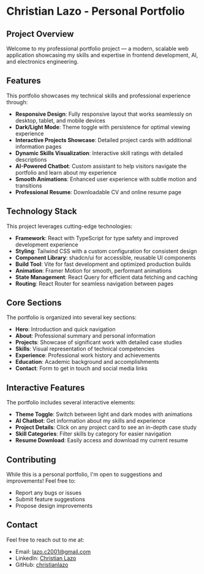 # Christian Lazo - Personal Portfolio

## Project Overview

Welcome to my professional portfolio project — a modern, scalable web application showcasing my skills and expertise in frontend development, AI, and electronics engineering.

## Features

This portfolio showcases my technical skills and professional experience through:

- **Responsive Design**: Fully responsive layout that works seamlessly on desktop, tablet, and mobile devices
- **Dark/Light Mode**: Theme toggle with persistence for optimal viewing experience
- **Interactive Projects Showcase**: Detailed project cards with additional information pages
- **Dynamic Skills Visualization**: Interactive skill ratings with detailed descriptions
- **AI-Powered Chatbot**: Custom assistant to help visitors navigate the portfolio and learn about my experience
- **Smooth Animations**: Enhanced user experience with subtle motion and transitions
- **Professional Resume**: Downloadable CV and online resume page

## Technology Stack

This project leverages cutting-edge technologies:

- **Framework**: React with TypeScript for type safety and improved development experience
- **Styling**: Tailwind CSS with a custom configuration for consistent design
- **Component Library**: shadcn/ui for accessible, reusable UI components
- **Build Tool**: Vite for fast development and optimized production builds
- **Animation**: Framer Motion for smooth, performant animations
- **State Management**: React Query for efficient data fetching and caching
- **Routing**: React Router for seamless navigation between pages

## Core Sections

The portfolio is organized into several key sections:

- **Hero**: Introduction and quick navigation
- **About**: Professional summary and personal information
- **Projects**: Showcase of significant work with detailed case studies
- **Skills**: Visual representation of technical competencies
- **Experience**: Professional work history and achievements
- **Education**: Academic background and accomplishments
- **Contact**: Form to get in touch and social media links

## Interactive Features

The portfolio includes several interactive elements:

- **Theme Toggle**: Switch between light and dark modes with animations
- **AI Chatbot**: Get information about my skills and experience
- **Project Details**: Click on any project card to see an in-depth case study
- **Skill Categories**: Filter skills by category for easier navigation
- **Resume Download**: Easily access and download my current resume

## Contributing

While this is a personal portfolio, I'm open to suggestions and improvements! Feel free to:

- Report any bugs or issues
- Submit feature suggestions
- Propose design improvements

## Contact

Feel free to reach out to me at:

- Email: lazo.c2001@gmail.com
- LinkedIn: [Christian Lazo](https://www.linkedin.com/in/laxseuss/)
- GitHub: [christianlazo](https://github.com/laxseuss8)
